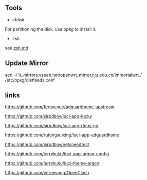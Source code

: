 ## Tools

- cfdisk

For partitioning the disk.
use opkg to install it.

- zsh

see [zsh.md](zsh.md)

## Update Mirror
sed -i 's_mirrors.vsean.net/openwrt_mirror.nju.edu.cn/immortalwrt_'  /etc/opkg/distfeeds.conf
## links


https://github.com/fernvenue/adguardhome-upstream

https://github.com/sirpdboy/luci-app-lucky

https://github.com/sirpdboy/luci-app-ddns-go

https://github.com/rufengsuixing/luci-app-adguardhome

https://github.com/sirpdboy/netspeedtest

https://github.com/jerrykuku/luci-app-argon-config

https://github.com/jerrykuku/luci-theme-argon

https://github.com/vernesong/OpenClash
